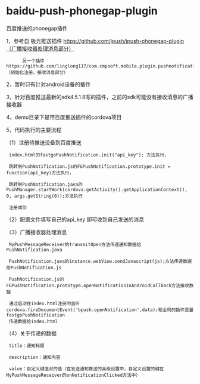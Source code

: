 # baidu-push-phonegap-plugin
百度推送的phonegap插件

1，参考自 极光推送插件 https://github.com/jpush/jpush-phonegap-plugin（广播接收器处理消息部分）
          
          另一个插件 https://github.com/linglong117/com.cmpsoft.mobile.plugin.pushnotification（初始化注册，接收消息部分）

2，暂时只有针对android设备的插件

3，针对百度推送最新的sdk4.5.1.8写的插件，之前的sdk可能没有接收消息的广播接收器

4，demo目录下是带百度推送插件的cordova项目

5，代码执行的主要流程

（1）注册待推送设备到百度推送

     index.html的fastgoPushNotification.init("api_key"); 方法执行，

     跳转到PushNotification.js的FGPushNotification.prototype.init = function(api_key)方法执行，
     
     跳转到PushNotification.java的PushManager.startWork(cordova.getActivity().getApplicationContext(), 0, args.getString(0));方法执行
     
     注册成功
     
（2）配置文件填写自己的api_key <meta-data android:name="api_key" android:value="api_key" /> 即可收到自己发送的消息

（3）广播接收器处理消息

     MyPushMessageReceiver的transmitOpen方法传递通知数据给PushNotification.java
     
     PushNotification.java的instance.webView.sendJavascript(js);方法传递数据给PushNotification.js
     
     PushNotification.js的FGPushNotification.prototype.openNotificationInAndroidCallback方法接收数据
     
     通过启动在index.html注册的监听cordova.fireDocumentEvent('bpush.openNotification',data);和全局的插件变量fastgoPushNotification
     传递数据给index.html
     
（4）关于传递的数据
     
     title：通知标题
     
     description：通知内容
     
     value：自定义键值对的值（在发送通知推送的高级设置中，自定义设置的键在MyPushMessageReceiver的onNotificationClicked方法中）
